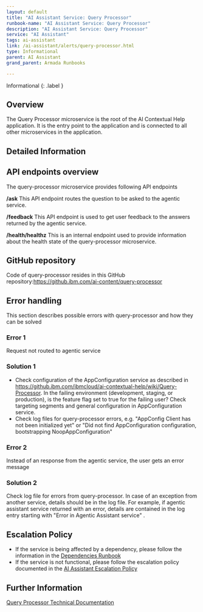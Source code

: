 ```yaml
---
layout: default
title: "AI Assistant Service: Query Processor"
runbook-name: "AI Assistant Service: Query Processor"
description: "AI Assistant Service: Query Processor"
service: "AI Assistant"
tags: ai-assistant
link: /ai-assistant/alerts/query-processor.html
type: Informational
parent: AI Assistant
grand_parent: Armada Runbooks

---
```


Informational
{: .label }

## Overview

The Query Processor microservice is the root of the AI Contextual Help application. It is the entry point to the application and is connected to all other microservices in the application.

## Detailed Information

## API endpoints overview
The query-processor microservice provides following API endpoints

**/ask**
This API endpoint routes the question to be asked to the agentic service.

**/feedback**
This API endpoint is used to get user feedback to the answers returned by the agentic service.

**/health/healthz**
This is an internal endpoint used to provide information about the health state of the query-processor microservice.

## GitHub repository

Code of query-processor resides in this GitHub repository:https://github.ibm.com/ai-content/query-processor

## Error handling

This section describes possible errors with query-processor and how they can be solved

### Error 1

Request not routed to agentic service

### Solution 1

- Check configuration of the AppConfiguration service as described in https://github.ibm.com/ibmcloud/ai-contextual-help/wiki/Query-Processor. In the failing environment (development, staging, or production), is the feature flag set to true for the failing user? Check targeting segments and general configuration in AppConfiguration service.
- Check log files for query-processor errors, e.g. "AppConfig Client has not been initialized yet" or "Did not find AppConfiguration configuration, bootstrapping NoopAppConfiguration"

### Error 2

Instead of an response from the agentic service, the user gets an error message

### Solution 2

Check log file for errors from query-processor. In case of an exception from another service, details should be in the log file. For example, if agentic assistant service returned with an error, details are contained in the log entry starting with "Error in Agentic Assistant service" .

## Escalation Policy

- If the service is being affected by a dependency, please follow the information in the [Dependencies Runbook](ai-assistant-dependencies.html)
- If the service is not functional, please follow the escalation policy documented in the [AI Assistant Escalation Policy](../ai-assistant-escalation-policy.html)

## Further Information

[Query Processor Technical Documentation](https://dev.console.test.cloud.ibm.com/docs/ai-assistant?topic=ai-assistant-query-processor)
